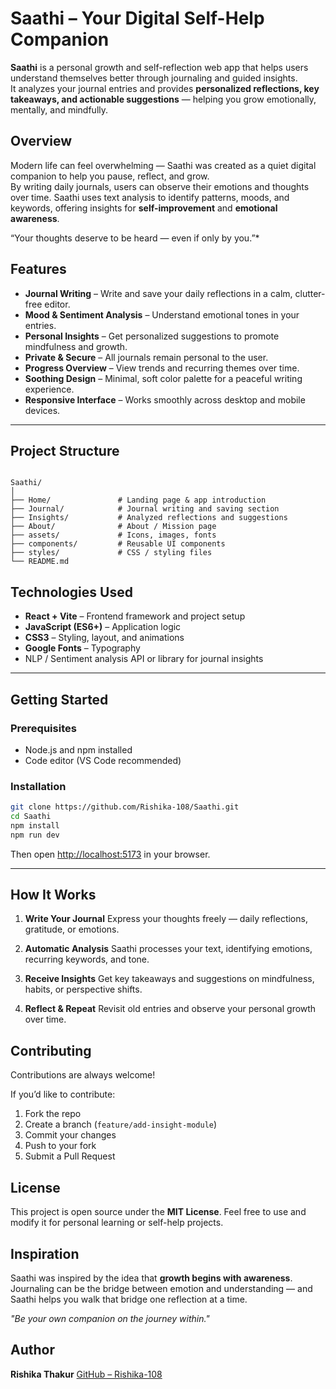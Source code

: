 # Saathi – Your Digital Self-Help Companion

**Saathi** is a personal growth and self-reflection web app that helps users understand themselves better through journaling and guided insights.  
It analyzes your journal entries and provides **personalized reflections, key takeaways, and actionable suggestions** — helping you grow emotionally, mentally, and mindfully.

##  Overview

Modern life can feel overwhelming — Saathi was created as a quiet digital companion to help you pause, reflect, and grow.  
By writing daily journals, users can observe their emotions and thoughts over time. Saathi uses text analysis to identify patterns, moods, and keywords, offering insights for **self-improvement** and **emotional awareness**.

 “Your thoughts deserve to be heard — even if only by you.”*

## Features

-  **Journal Writing** – Write and save your daily reflections in a calm, clutter-free editor.  
-  **Mood & Sentiment Analysis** – Understand emotional tones in your entries.  
-  **Personal Insights** – Get personalized suggestions to promote mindfulness and growth.  
-  **Private & Secure** – All journals remain personal to the user.  
-  **Progress Overview** – View trends and recurring themes over time.  
-  **Soothing Design** – Minimal, soft color palette for a peaceful writing experience.  
-  **Responsive Interface** – Works smoothly across desktop and mobile devices.

---

##  Project Structure
```

Saathi/
│
├── Home/               # Landing page & app introduction
├── Journal/            # Journal writing and saving section
├── Insights/           # Analyzed reflections and suggestions
├── About/              # About / Mission page
├── assets/             # Icons, images, fonts
├── components/         # Reusable UI components
├── styles/             # CSS / styling files
└── README.md

````


##  Technologies Used

- **React + Vite** – Frontend framework and project setup  
- **JavaScript (ES6+)** – Application logic  
- **CSS3** – Styling, layout, and animations  
- **Google Fonts** – Typography  
- NLP / Sentiment analysis API or library for journal insights  

---

##  Getting Started

### Prerequisites
- Node.js and npm installed  
- Code editor (VS Code recommended)

### Installation

```bash
git clone https://github.com/Rishika-108/Saathi.git
cd Saathi
npm install
npm run dev
````

Then open [http://localhost:5173](http://localhost:5173) in your browser.

---

##  How It Works

1. **Write Your Journal**
   Express your thoughts freely — daily reflections, gratitude, or emotions.

2. **Automatic Analysis**
   Saathi processes your text, identifying emotions, recurring keywords, and tone.

3. **Receive Insights**
   Get key takeaways and suggestions on mindfulness, habits, or perspective shifts.

4. **Reflect & Repeat**
   Revisit old entries and observe your personal growth over time.

##  Contributing

Contributions are always welcome!

If you’d like to contribute:

1. Fork the repo
2. Create a branch (`feature/add-insight-module`)
3. Commit your changes
4. Push to your fork
5. Submit a Pull Request

##  License

This project is open source under the **MIT License**.
Feel free to use and modify it for personal learning or self-help projects.

##  Inspiration

Saathi was inspired by the idea that **growth begins with awareness**.
Journaling can be the bridge between emotion and understanding —
and Saathi helps you walk that bridge one reflection at a time.

*"Be your own companion on the journey within."*


##  Author

**Rishika Thakur**
[GitHub – Rishika-108](https://github.com/Rishika-108)
